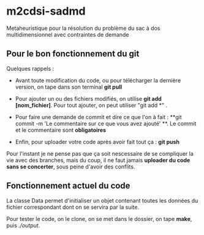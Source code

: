 # m2cdsi-sadmd
Metaheuristique pour la résolution du problème du sac à dos multidimensionnel avec contraintes de demande


## Pour le bon fonctionnement du git 

Quelques rappels :

- Avant toute modification du code, ou pour télécharger la dernière version, on tape dans son terminal **git pull**

- Pour ajouter un ou des fichiers modifiés, on utilise **git add [nom_fichier]**. Pour tout ajouter, on peut utiliser "git add \*" . 
- Pour faire une demande de commit et dire ce que l'on à fait : **git commit -m 'Le commentaire sur ce que vous avez ajouté' **. Le commit et le commentaire sont **obligatoires**
- Enfin, pour uploader votre code après avoir fait tout ça : **git push**


Pour l'instant je ne pense pas que ça soit nescessaire de se compliquer la vie avec des branches, mais du coup, il ne faut jamais **uploader du code sans se concerter**, sous peine d'avoir des conflits.

## Fonctionnement actuel du code

La classe Data permet d'initialiser un objet contenant toutes les données du fichier correspondant dont on se servira par la suite.

Pour tester le code, on le clone, on se met dans le dossier, on tape **make**, puis *./output*.

